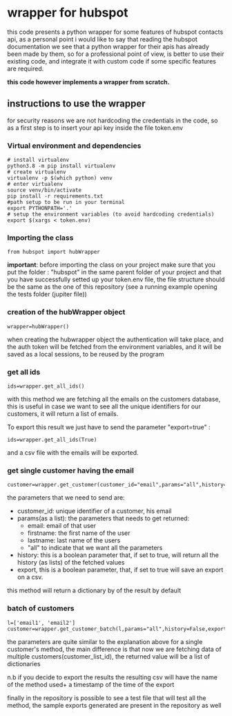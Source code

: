 # wrapper for hubspot 
this code presents a python wrapper for some features of hubspot contacts api, as a personal point i would like to say that reading the hubspot documentation we see that a python wrapper for their apis has already been made by them, so for a professional point of view, is better to use their existing code, and integrate it with custom code if some specific features are required.

<b>this code however implements a wrapper from scratch.</b>


## instructions to use the wrapper
 for security reasons we are not hardcoding the credentials in the code, so as a first step is to insert your api key inside the file token.env

### Virtual environment and dependencies

    # install virtualenv
    python3.8 -m pip install virtualenv
    # create virtualenv
    virtualenv -p $(which python) venv
    # enter virtualenv
    source venv/bin/activate
    pip install -r requirements.txt
    #path setup to be run in your terminal
    export PYTHONPATH='.'
    # setup the environment variables (to avoid hardcoding credentials)
    export $(xargs < token.env)

### Importing the class


    from hubspot import hubWrapper
    
<b>important</b>: before importing the class on your project make sure that you put the folder : "hubspot" in the same parent folder of your project and that you have successfully setted up your token.env file, the file structure should be the same as the one of this repository (see a running example opening the tests folder (jupiter file))

### creation of the hubWrapper object


    wrapper=hubWrapper()
when creating the hubwrapper object the authentication will take place, and the auth token will be fetched from the environment variables, and it will be saved as a local sessions, to be reused by the program

### get all ids


    ids=wrapper.get_all_ids()
with this method we are fetching all the emails on the customers database, this is useful in case we want to see all the unique identifiers for our customers, it will return a list of emails.

To export this result we just have to send the parameter "export=true" :


    ids=wrapper.get_all_ids(True)
and a csv file with the emails will be exported.

### get single customer having the email

    customer=wrapper.get_customer(customer_id="email",params="all",history=False,export=False)

the parameters that we need to send are: 
* customer_id: unique identifier of a customer, his email
* params(as a list): the parameters that needs to get returned: 
     *  email: email of that user
     * firstname: the first name of the user 
     * lastname: last name of the users
     * "all" to indicate that we want all the parameters
* history: this is a boolean parameter that, if set to true, will return all the history (as lists) of the fetched values
* export, this is a boolean parameter, that, if set to true will save an export on a csv.


this method will return a  dictionary by of the result by default

### batch of customers 
    l=['email1', 'email2']
    customer=wrapper.get_customer_batch(l,params="all",history=False,export=False)
the parameters are quite similar to the explanation above for a single customer's method, the main difference is that now we are fetching data of multiple customers(customer_list_id), the returned value will be a list of dictionaries

n.b if you decide to export the results the resulting csv will have the name of the method used+ a timestamp of the time of the export

finally in the repository is possible to see a test file that will test all the method, the sample exports generated are present in the repository as well









